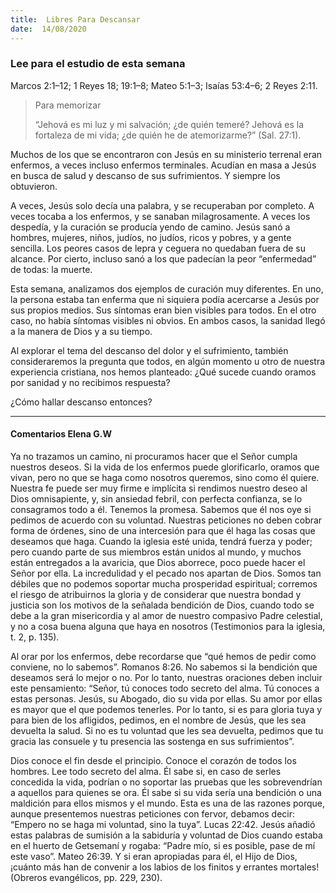 ```yaml
---
title:  Libres Para Descansar
date:  14/08/2020
---
```


### Lee para el estudio de esta semana
Marcos 2:1–12; 1 Reyes 18; 19:1–8; Mateo 5:1–3; Isaías 53:4–6; 2 Reyes 2:11.

> <p>Para memorizar</p>
> “Jehová es mi luz y mi salvación; ¿de quién temeré? Jehová es la fortaleza de mi vida; ¿de quién he de atemorizarme?” (Sal. 27:1).

Muchos de los que se encontraron con Jesús en su ministerio terrenal eran enfermos, a veces incluso enfermos terminales. Acudían en masa a Jesús en busca de salud y descanso de sus sufrimientos. Y siempre los obtuvieron.

A veces, Jesús solo decía una palabra, y se recuperaban por completo. A veces tocaba a los enfermos, y se sanaban milagrosamente. A veces los despedía, y la curación se producía yendo de camino. Jesús sanó a hombres, mujeres, niños, judíos, no judíos, ricos y pobres, y a gente sencilla. Los peores casos de lepra y ceguera no quedaban fuera de su alcance. Por cierto, incluso sanó a los que padecían la peor “enfermedad” de todas: la muerte.

Esta semana, analizamos dos ejemplos de curación muy diferentes. En uno, la persona estaba tan enferma que ni siquiera podía acercarse a Jesús por sus propios medios. Sus síntomas eran bien visibles para todos. En el otro caso, no había síntomas visibles ni obvios. En ambos casos, la sanidad llegó a la manera de Dios y a su tiempo.

Al explorar el tema del descanso del dolor y el sufrimiento, también consideraremos la pregunta que todos, en algún momento u otro de nuestra experiencia cristiana, nos hemos planteado: ¿Qué sucede cuando oramos por sanidad y no recibimos respuesta?

¿Cómo hallar descanso entonces?

---

#### Comentarios Elena G.W

Ya no trazamos un camino, ni procuramos hacer que el Señor cumpla nuestros deseos. Si la vida de los enfermos puede glorificarlo, oramos que vivan, pero no que se haga como nosotros queremos, sino como él quiere. Nuestra fe puede ser muy firme e implícita si rendimos nuestro deseo al Dios omnisapiente, y, sin ansiedad febril, con perfecta confianza, se lo consagramos todo a él. Tenemos la promesa. Sabemos que él nos oye si pedimos de acuerdo con su voluntad. Nuestras peticiones no deben cobrar forma de órdenes, sino de una intercesión para que él haga las cosas que deseamos que haga. Cuando la iglesia esté unida, tendrá fuerza y poder; pero cuando parte de sus miembros están unidos al mundo, y muchos están entregados a la avaricia, que Dios aborrece, poco puede hacer el Señor por ella. La incredulidad y el pecado nos apartan de Dios. Somos tan débiles que no podemos soportar mucha prosperidad espiritual; corremos el riesgo de atribuirnos la gloria y de considerar que nuestra bondad y justicia son los motivos de la señalada bendición de Dios, cuando todo se debe a la gran misericordia y al amor de nuestro compasivo Padre celestial, y no a cosa buena alguna que haya en nosotros (Testimonios para la iglesia, t. 2, p. 135).

Al orar por los enfermos, debe recordarse que “qué hemos de pedir como conviene, no lo sabemos”. Romanos 8:26. No sabemos si la bendición que deseamos será lo mejor o no. Por lo tanto, nuestras oraciones deben incluir este pensamiento: “Señor, tú conoces todo secreto del alma. Tú conoces a estas personas. Jesús, su Abogado, dio su vida por ellas. Su amor por ellas es mayor que el que podemos tenerles. Por lo tanto, si es para gloria tuya y para bien de los afligidos, pedimos, en el nombre de Jesús, que les sea devuelta la salud. Si no es tu voluntad que les sea devuelta, pedimos que tu gracia las consuele y tu presencia las sostenga en sus sufrimientos”.

Dios conoce el fin desde el principio. Conoce el corazón de todos los hombres. Lee todo secreto del alma. Él sabe si, en caso de serles concedida la vida, podrían o no soportar las pruebas que les sobrevendrían a aquellos para quienes se ora. Él sabe si su vida sería una bendición o una maldición para ellos mismos y el mundo. Esta es una de las razones porque, aunque presentemos nuestras peticiones con fervor, debamos decir: “Empero no se haga mi voluntad, sino la tuya”. Lucas 22:42. Jesús añadió estas palabras de sumisión a la sabiduría y voluntad de Dios cuando estaba en el huerto de Getsemaní y rogaba: “Padre mío, si es posible, pase de mí este vaso”. Mateo 26:39. Y si eran apropiadas para él, el Hijo de Dios, ¡cuánto más han de convenir a los labios de los finitos y errantes mortales! (Obreros evangélicos, pp. 229, 230).
